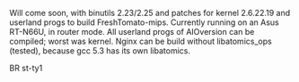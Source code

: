 Will come soon, with binutils 2.23/2.25 and patches for kernel 2.6.22.19 and userland progs to build FreshTomato-mips. Currently running on an Asus RT-N66U, in router mode. All userland progs of AIOversion can be compiled; worst was kernel.
Nginx can be build without libatomics_ops (tested), because gcc 5.3 has its own libatomics.

BR
st-ty1
